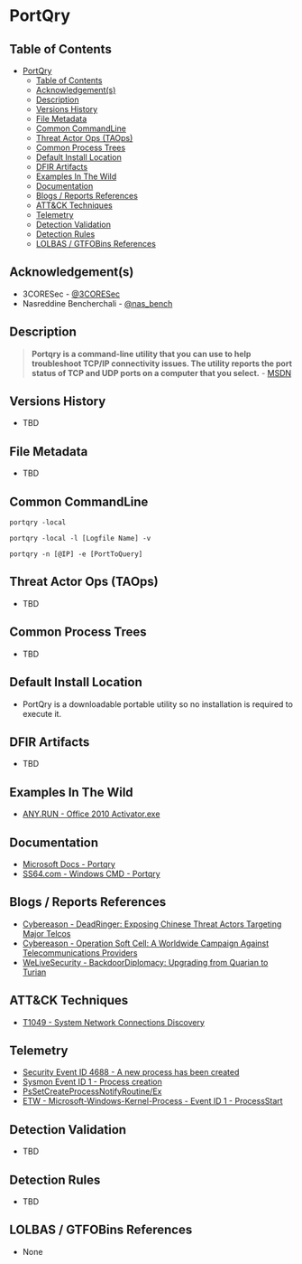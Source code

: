# PortQry

## Table of Contents

- [PortQry](#portqry)
  - [Table of Contents](#table-of-contents)
  - [Acknowledgement(s)](#acknowledgements)
  - [Description](#description)
  - [Versions History](#versions-history)
  - [File Metadata](#file-metadata)
  - [Common CommandLine](#common-commandline)
  - [Threat Actor Ops (TAOps)](#threat-actor-ops-taops)
  - [Common Process Trees](#common-process-trees)
  - [Default Install Location](#default-install-location)
  - [DFIR Artifacts](#dfir-artifacts)
  - [Examples In The Wild](#examples-in-the-wild)
  - [Documentation](#documentation)
  - [Blogs / Reports References](#blogs--reports-references)
  - [ATT&CK Techniques](#attck-techniques)
  - [Telemetry](#telemetry)
  - [Detection Validation](#detection-validation)
  - [Detection Rules](#detection-rules)
  - [LOLBAS / GTFOBins References](#lolbas--gtfobins-references)

## Acknowledgement(s)

- 3CORESec - [@3CORESec](https://twitter.com/3CORESec)
- Nasreddine Bencherchali - [@nas_bench](https://twitter.com/nas_bench)

## Description

> **Portqry is a command-line utility that you can use to help troubleshoot TCP/IP connectivity issues. The utility reports the port status of TCP and UDP ports on a computer that you select.** - [MSDN](https://docs.microsoft.com/en-us/troubleshoot/windows-server/networking/portqry-exe-command-line-utility)

## Versions History

- TBD

## File Metadata

- TBD

## Common CommandLine

```batch
portqry -local

portqry -local -l [Logfile Name] -v

portqry -n [@IP] -e [PortToQuery]
```

## Threat Actor Ops (TAOps)

- TBD

## Common Process Trees

- TBD

## Default Install Location

- PortQry is a downloadable portable utility so no installation is required to execute it.

## DFIR Artifacts

- TBD

## Examples In The Wild

- [ANY.RUN - Office 2010 Activator.exe](https://app.any.run/tasks/1470ee4c-d58a-480d-8ecd-1204b0e7bd19/)

## Documentation

- [Microsoft Docs - Portqry](https://docs.microsoft.com/en-us/troubleshoot/windows-server/networking/portqry-exe-command-line-utility)
- [SS64.com - Windows CMD - Portqry](https://ss64.com/nt/portqry.html)

## Blogs / Reports References

- [Cybereason - DeadRinger: Exposing Chinese Threat Actors Targeting Major Telcos](https://www.cybereason.com/blog/deadringer-exposing-chinese-threat-actors-targeting-major-telcos)
- [Cybereason - Operation Soft Cell: A Worldwide Campaign Against Telecommunications Providers](https://www.cybereason.com/blog/operation-soft-cell-a-worldwide-campaign-against-telecommunications-providers)
- [WeLiveSecurity - BackdoorDiplomacy: Upgrading from Quarian to Turian](https://www.welivesecurity.com/2021/06/10/backdoordiplomacy-upgrading-quarian-turian/)

## ATT&CK Techniques

- [T1049 - System Network Connections Discovery](https://attack.mitre.org/techniques/T1049/)

## Telemetry

- [Security Event ID 4688 - A new process has been created](https://www.ultimatewindowssecurity.com/securitylog/encyclopedia/event.aspx?eventID=4688)
- [Sysmon Event ID 1 - Process creation](https://www.ultimatewindowssecurity.com/securitylog/encyclopedia/event.aspx?eventid=90001)
- [PsSetCreateProcessNotifyRoutine/Ex](https://docs.microsoft.com/en-us/windows-hardware/drivers/ddi/ntddk/nf-ntddk-pssetcreateprocessnotifyroutineex)
- [ETW - Microsoft-Windows-Kernel-Process - Event ID 1 - ProcessStart](https://github.com/nasbench/EVTX-ETW-Resources)

## Detection Validation

- TBD

## Detection Rules

- TBD

## LOLBAS / GTFOBins References

- None
